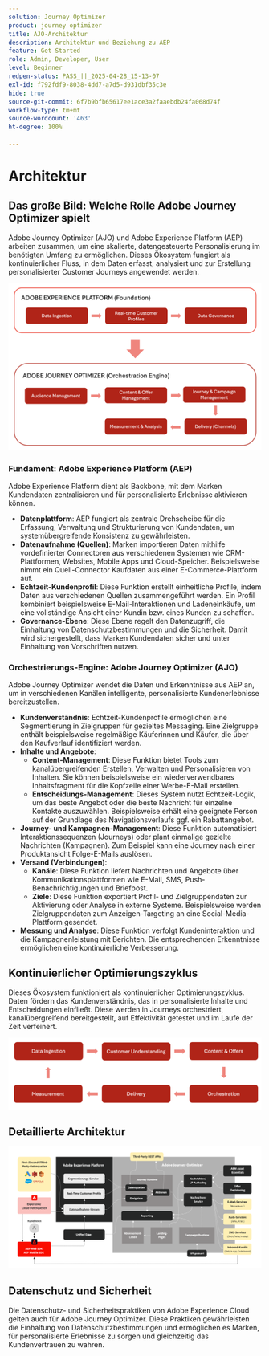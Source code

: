 ```yaml
---
solution: Journey Optimizer
product: journey optimizer
title: AJO-Architektur
description: Architektur und Beziehung zu AEP
feature: Get Started
role: Admin, Developer, User
level: Beginner
redpen-status: PASS_||_2025-04-28_15-13-07
exl-id: f792fdf9-8038-4dd7-a7d5-d931dbf35c3e
hide: true
source-git-commit: 6f7b9bfb65617ee1ace3a2faaebdb24fa068d74f
workflow-type: tm+mt
source-wordcount: '463'
ht-degree: 100%

---
```


# Architektur

## Das große Bild: Welche Rolle Adobe Journey Optimizer spielt

Adobe Journey Optimizer (AJO) und Adobe Experience Platform (AEP) arbeiten zusammen, um eine skalierte, datengesteuerte Personalisierung im benötigten Umfang zu ermöglichen. Dieses Ökosystem fungiert als kontinuierlicher Fluss, in dem Daten erfasst, analysiert und zur Erstellung personalisierter Customer Journeys angewendet werden.

![](../assets/do-not-localize/get-started-big-picture.png)


### Fundament: Adobe Experience Platform (AEP)

Adobe Experience Platform dient als Backbone, mit dem Marken Kundendaten zentralisieren und für personalisierte Erlebnisse aktivieren können.

- **Datenplattform**: AEP fungiert als zentrale Drehscheibe für die Erfassung, Verwaltung und Strukturierung von Kundendaten, um systemübergreifende Konsistenz zu gewährleisten.
- **Datenaufnahme (Quellen)**: Marken importieren Daten mithilfe vordefinierter Connectoren aus verschiedenen Systemen wie CRM-Plattformen, Websites, Mobile Apps und Cloud-Speicher. Beispielsweise nimmt ein Quell-Connector Kaufdaten aus einer E-Commerce-Plattform auf.
- **Echtzeit-Kundenprofil**: Diese Funktion erstellt einheitliche Profile, indem Daten aus verschiedenen Quellen zusammengeführt werden. Ein Profil kombiniert beispielsweise E-Mail-Interaktionen und Ladeneinkäufe, um eine vollständige Ansicht einer Kundin bzw. eines Kunden zu schaffen.
- **Governance-Ebene**: Diese Ebene regelt den Datenzugriff, die Einhaltung von Datenschutzbestimmungen und die Sicherheit. Damit wird sichergestellt, dass Marken Kundendaten sicher und unter Einhaltung von Vorschriften nutzen.

### Orchestrierungs-Engine: Adobe Journey Optimizer (AJO)

Adobe Journey Optimizer wendet die Daten und Erkenntnisse aus AEP an, um in verschiedenen Kanälen intelligente, personalisierte Kundenerlebnisse bereitzustellen.

- **Kundenverständnis**: Echtzeit-Kundenprofile ermöglichen eine Segmentierung in Zielgruppen für gezieltes Messaging. Eine Zielgruppe enthält beispielsweise regelmäßige Käuferinnen und Käufer, die über den Kaufverlauf identifiziert werden.
- **Inhalte und Angebote**:
   - **Content-Management**: Diese Funktion bietet Tools zum kanalübergreifenden Erstellen, Verwalten und Personalisieren von Inhalten. Sie können beispielsweise ein wiederverwendbares Inhaltsfragment für die Kopfzeile einer Werbe-E-Mail erstellen.
   - **Entscheidungs-Management**: Dieses System nutzt Echtzeit-Logik, um das beste Angebot oder die beste Nachricht für einzelne Kontakte auszuwählen. Beispielsweise erhält eine geeignete Person auf der Grundlage des Navigationsverlaufs ggf. ein Rabattangebot.
- **Journey- und Kampagnen-Management**: Diese Funktion automatisiert Interaktionssequenzen (Journeys) oder plant einmalige gezielte Nachrichten (Kampagnen). Zum Beispiel kann eine Journey nach einer Produktansicht Folge-E-Mails auslösen.
- **Versand (Verbindungen)**:
   - **Kanäle**: Diese Funktion liefert Nachrichten und Angebote über Kommunikationsplattformen wie E-Mail, SMS, Push-Benachrichtigungen und Briefpost.
   - **Ziele**: Diese Funktion exportiert Profil- und Zielgruppendaten zur Aktivierung oder Analyse in externe Systeme. Beispielsweise werden Zielgruppendaten zum Anzeigen-Targeting an eine Social-Media-Plattform gesendet.
- **Messung und Analyse**: Diese Funktion verfolgt Kundeninteraktion und die Kampagnenleistung mit Berichten. Die entsprechenden Erkenntnisse ermöglichen eine kontinuierliche Verbesserung.

## Kontinuierlicher Optimierungszyklus

Dieses Ökosystem funktioniert als kontinuierlicher Optimierungszyklus. Daten fördern das Kundenverständnis, das in personalisierte Inhalte und Entscheidungen einfließt. Diese werden in Journeys orchestriert, kanalübergreifend bereitgestellt, auf Effektivität getestet und im Laufe der Zeit verfeinert.

![](../assets/do-not-localize/get-started-flow.png)

## Detaillierte Architektur

![Architektur von Adobe Journey Optimizer](assets/ajo-architecture.png)


## Datenschutz und Sicherheit

Die Datenschutz- und Sicherheitspraktiken von Adobe Experience Cloud gelten auch für Adobe Journey Optimizer. Diese Praktiken gewährleisten die Einhaltung von Datenschutzbestimmungen und ermöglichen es Marken, für personalisierte Erlebnisse zu sorgen und gleichzeitig das Kundenvertrauen zu wahren.

